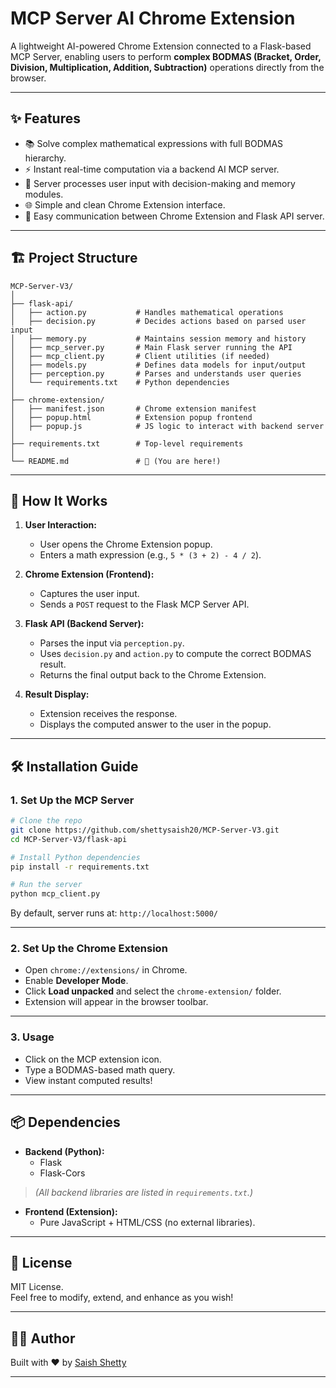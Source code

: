 # MCP Server AI Chrome Extension

A lightweight AI-powered Chrome Extension connected to a Flask-based MCP Server, enabling users to perform **complex BODMAS (Bracket, Order, Division, Multiplication, Addition, Subtraction)** operations directly from the browser.

---

## ✨ Features

- 📚 Solve complex mathematical expressions with full BODMAS hierarchy.
- ⚡ Instant real-time computation via a backend AI MCP server.
- 🧠 Server processes user input with decision-making and memory modules.
- 🌐 Simple and clean Chrome Extension interface.
- 🔌 Easy communication between Chrome Extension and Flask API server.

---

## 🏗️ Project Structure

```
MCP-Server-V3/
│
├── flask-api/
│   ├── action.py           # Handles mathematical operations
│   ├── decision.py         # Decides actions based on parsed user input
│   ├── memory.py           # Maintains session memory and history
│   ├── mcp_server.py       # Main Flask server running the API
│   ├── mcp_client.py       # Client utilities (if needed)
│   ├── models.py           # Defines data models for input/output
│   ├── perception.py       # Parses and understands user queries
│   └── requirements.txt    # Python dependencies
│
├── chrome-extension/
│   ├── manifest.json       # Chrome extension manifest
│   ├── popup.html          # Extension popup frontend
│   ├── popup.js            # JS logic to interact with backend server
│
├── requirements.txt        # Top-level requirements
│
└── README.md               # 📄 (You are here!)
```

---

## 🚀 How It Works

1. **User Interaction:**  
   - User opens the Chrome Extension popup.
   - Enters a math expression (e.g., `5 * (3 + 2) - 4 / 2`).

2. **Chrome Extension (Frontend):**  
   - Captures the user input.
   - Sends a `POST` request to the Flask MCP Server API.

3. **Flask API (Backend Server):**  
   - Parses the input via `perception.py`.
   - Uses `decision.py` and `action.py` to compute the correct BODMAS result.
   - Returns the final output back to the Chrome Extension.

4. **Result Display:**  
   - Extension receives the response.
   - Displays the computed answer to the user in the popup.

---

## 🛠️ Installation Guide

### 1. Set Up the MCP Server

```bash
# Clone the repo
git clone https://github.com/shettysaish20/MCP-Server-V3.git
cd MCP-Server-V3/flask-api

# Install Python dependencies
pip install -r requirements.txt

# Run the server
python mcp_client.py
```

By default, server runs at: `http://localhost:5000/`

---

### 2. Set Up the Chrome Extension

- Open `chrome://extensions/` in Chrome.
- Enable **Developer Mode**.
- Click **Load unpacked** and select the `chrome-extension/` folder.
- Extension will appear in the browser toolbar.

---

### 3. Usage

- Click on the MCP extension icon.
- Type a BODMAS-based math query.
- View instant computed results!

---

## 📦 Dependencies

- **Backend (Python):**
  - Flask
  - Flask-Cors

> *(All backend libraries are listed in `requirements.txt`.)*

- **Frontend (Extension):**
  - Pure JavaScript + HTML/CSS (no external libraries).
  
---

## 📄 License

MIT License.  
Feel free to modify, extend, and enhance as you wish!

---

## 👨‍💻 Author

Built with ❤️ by [Saish Shetty](https://github.com/shettysaish20)

---